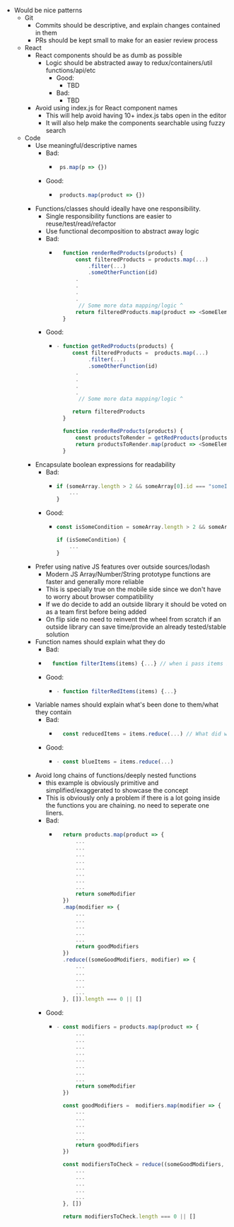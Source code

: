 - Would be nice patterns
    - Git
      - Commits should be descriptive, and explain changes contained in them
      - PRs should be kept small to make for an easier review process
    - React
      - React components should be as dumb as possible
        - Logic should be abstracted away to redux/containers/util functions/api/etc
          - Good:
            - TBD
          - Bad:
            - TBD
      - Avoid using index.js for React component names
        - This will help avoid having 10+ index.js tabs open in the editor
        - It will also help make the components searchable using fuzzy search
    - Code
      - Use meaningful/descriptive names
        - Bad:
          - ```javascript
             ps.map(p => {})
        - Good:
          - ```javascript
             products.map(product => {})
      - Functions/classes should ideally have one responsibility.
        - Single responsibility functions are easier to reuse/test/read/refactor
        - Use functional decomposition to abstract away logic
        - Bad:
          - ```javascript
              function renderRedProducts(products) {
                  const filteredProducts = products.map(...)
                      .filter(...)
                      .someOtherFunction(id)
                  .
                  .
                  .
                  .
                   // Some more data mapping/logic ^
                  return filteredProducts.map(product => <SomeElement />)
              }
        - Good:
          - ```javascript
            - function getRedProducts(products) {
                 const filteredProducts =  products.map(...)
                      .filter(...)
                      .someOtherFunction(id)
                  .
                  .
                  .
                  .
                   // Some more data mapping/logic ^

                 return filteredProducts
              }

              function renderRedProducts(products) {
                  const productsToRender = getRedProducts(products)
                  return productsToRender.map(product => <SomeElement />)
              }

      - Encapsulate boolean expressions for readability
        - Bad:
          - ```javascript
            if (someArray.length > 2 && someArray[0].id === "someId") {
                ...
            }
        - Good:
          - ```javascript
            const isSomeCondition = someArray.length > 2 && someArray[0].id === "someId";

            if (isSomeCondition) {
                ...
            }
      - Prefer using native JS features over outside sources/lodash
        - Modern JS Array/Number/String prototype functions are faster and generally more reliable
        - This is specially true on the mobile side since we don't have to worry about browser compatibility 
        - If we do decide to add an outside library it should be voted on as a team first before being added
        - On flip side no need to reinvent the wheel from scratch if an outside library can save time/provide an already tested/stable solution
      - Function names should explain what they do
         - Bad:
          - ```javascript
              function filterItems(items) {...} // when i pass items here what's actually being filtered out?
        - Good:
          - ```javascript
            - function filterRedItems(items) {...}
      - Variable names should explain what's been done to them/what they contain
        - Bad:
          - ```javascript
              const reducedItems = items.reduce(...) // What did we reduce to?
        - Good:
          - ```javascript
            - const blueItems = items.reduce(...)
      - Avoid long chains of functions/deeply nested functions
        - this example is obviously primitive and simplified/exaggerated to showcase the concept
        - This is obviously only a problem if there is a lot going inside the functions you are chaining. no need to seperate one liners.
        - Bad:
          - ```javascript
              return products.map(product => {
                  ...
                  ...
                  ...
                  ...
                  ...
                  ...
                  ...
                  ...
                  return someModifier
              })
              .map(modifier => {
                  ...
                  ...
                  ...
                  ...
                  ...
                  return goodModifiers
              })
              .reduce((someGoodModifiers, modifier) => {
                  ...
                  ...
                  ...
                  ...
                  ...
              }, []).length === 0 || []
        - Good:
          - ```javascript
            - const modifiers = products.map(product => {
                  ...
                  ...
                  ...
                  ...
                  ...
                  ...
                  ...
                  ...
                  return someModifier
              })

              const goodModifiers =  modifiers.map(modifier => {
                  ...
                  ...
                  ...
                  ...
                  ...
                  return goodModifiers
              })

              const modifiersToCheck = reduce((someGoodModifiers, modifier) => {
                  ...
                  ...
                  ...
                  ...
                  ...
              }, [])

              return modifiersToCheck.length === 0 || []
